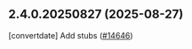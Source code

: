 ## 2.4.0.20250827 (2025-08-27)

[convertdate] Add stubs ([#14646](https://github.com/python/typeshed/pull/14646))

